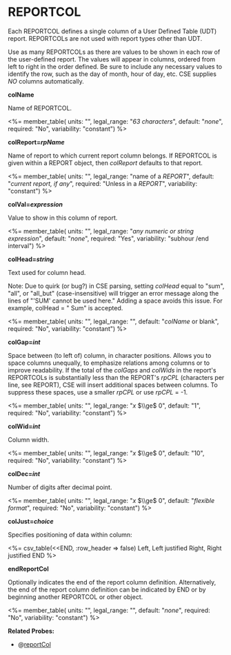 # REPORTCOL

Each REPORTCOL defines a single column of a User Defined Table (UDT) report. REPORTCOLs are not used with report types other than UDT.

Use as many REPORTCOLs as there are values to be shown in each row of the user-defined report. The values will appear in columns, ordered from left to right in the order defined. Be sure to include any necessary values to identify the row, such as the day of month, hour of day, etc. CSE supplies *NO* columns automatically.

**colName**

Name of REPORTCOL.

<%= member_table(
  units: "",
  legal_range: "*63 characters*",
  default: "*none*",
  required: "No",
  variability: "constant") %>

**colReport=*rpName***

Name of report to which current report column belongs. If REPORTCOL is given within a REPORT object, then *colReport* defaults to that report.

<%= member_table(
  units: "",
  legal_range: "name of a *REPORT*",
  default: "*current report, if any*",
  required: "Unless in a *REPORT*",
  variability: "constant") %>

**colVal=*expression***

Value to show in this column of report.

<%= member_table(
  units: "",
  legal_range: "*any numeric or string expression*",
  default: "*none*",
  required: "Yes",
  variability: "subhour /end interval") %>

**colHead=*string***

Text used for column head.

Note: Due to quirk (or bug?) in CSE parsing, setting *colHead* equal to "sum", "all", or "all_but" (case-insensitive) will trigger an error message along the lines of "'SUM' cannot be used here."  Adding a space avoids this issue.  For example, colHead = " Sum" is accepted.

<%= member_table(
  units: "",
  legal_range: "",
  default: "*colName* or blank",
  required: "No",
  variability: "constant") %>

**colGap=*int***

Space between (to left of) column, in character positions. Allows you to space columns unequally, to emphasize relations among columns or to improve readability. If the total of the *colGaps* and *colWids* in the report's REPORTCOLs is substantially less than the REPORT's *rpCPL* (characters per line, see REPORT), CSE will insert additional spaces between columns. To suppress these spaces, use a smaller *rpCPL* or use *rpCPL* = -1.

<%= member_table(
  units: "",
  legal_range: "*x* $\\ge$ 0",
  default: "1",
  required: "No",
  variability: "constant") %>

**colWid=*int***

Column width.

<%= member_table(
  units: "",
  legal_range: "*x* $\\ge$ 0",
  default: "10",
  required: "No",
  variability: "constant") %>

**colDec=*int***

Number of digits after decimal point.

<%= member_table(
  units: "",
  legal_range: "*x* $\\ge$ 0",
  default: "*flexible format*",
  required: "No",
  variability: "constant") %>

**colJust=*choice***

Specifies positioning of data within column:

<%= csv_table(<<END, :row_header => false)
  Left,    Left justified
  Right,   Right justified
END
%>

**endReportCol**

Optionally indicates the end of the report column definition. Alternatively, the end of the report column definition can be indicated by END or by beginning another REPORTCOL or other object.

<%= member_table(
  units: "",
  legal_range: "",
  default: "*none*",
  required: "No",
  variability: "constant") %>

**Related Probes:**

- @[reportCol](#p_reportcol)
